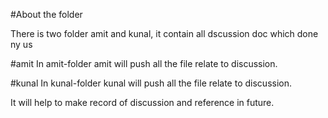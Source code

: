 #About the folder

There is two folder amit and kunal, it contain all dscussion doc which done ny us

#amit 
In amit-folder amit will push all the file relate to discussion.

#kunal
In kunal-folder kunal will push all the file relate to discussion.


It will help to make record of discussion and reference in future.
